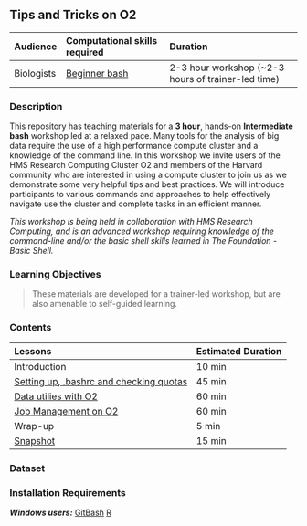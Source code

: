 ## Tips and Tricks on O2

| Audience | Computational skills required | Duration |
:----------|:----------|:----------|
| Biologists | [Beginner bash](https://hbctraining.github.io/Training-modules/Basic_shell/) | 2-3 hour workshop (~2-3 hours of trainer-led time) |


### Description

This repository has teaching materials for a **3 hour**, hands-on **Intermediate bash** workshop led at a relaxed pace. Many tools for the analysis of big data require the use of a high performance compute cluster and a knowledge of the command line. In this workshop we invite users of the HMS Research Computing Cluster O2 and members of the Harvard community who are interested in using a compute cluster to join us as we demonstrate some very helpful tips and best practices. We will introduce participants to various commands and approaches to help effectively navigate use the cluster and complete tasks in an efficient manner. 

_This workshop is being held in collaboration with HMS Research Computing, and is an advanced workshop requiring knowledge of the command-line and/or the basic shell skills learned in The Foundation - Basic Shell._

### Learning Objectives

  

> These materials are developed for a trainer-led workshop, but are also amenable to self-guided learning.


### Contents

| Lessons            | Estimated Duration |
|:------------------------|:----------|
| Introduction | 10 min |
| [Setting up, .bashrc and checking quotas](lessons/best_practices.md) | 45 min |
| [Data utilies with O2](lessons/moving_files.md) | 60 min |
| [Job Management on O2](lessons/job_dependencies.md) | 60 min |
| Wrap-up | 5 min |
| [Snapshot](lessons/snapshot.md) | 15 min|

### Dataset


### Installation Requirements


***Windows users:***
[GitBash](https://git-scm.com/download/win)
[R](https://cran.r-project.org/)
